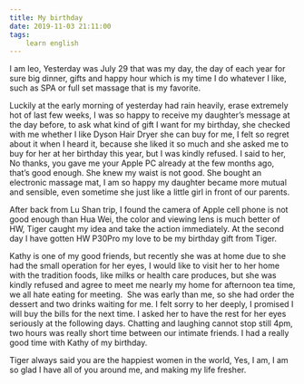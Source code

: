 ```yaml
---
title: My birthday
date: 2019-11-03 21:11:00
tags:
    learn english
---
```

I am leo, Yesterday was July 29 that was my
day, the day of each year for sure big dinner, gifts and happy hour which is my
time I do whatever I like, such as SPA or full set massage that is my favorite.

Luckily at the early morning of yesterday had
rain heavily, erase extremely hot of last few weeks, I was so happy to receive
my daughter’s message at the day before, to ask what kind of gift I want for my
birthday, she checked with me whether I like Dyson Hair Dryer she can buy for
me, I felt so regret about it when I heard it, because she liked it so much and
she asked me to buy for her at her birthday this year, but I was kindly refused.
I said to her, No thanks, you gave me your Apple PC already at the few months ago,
that’s good enough. She knew my waist is not good. She bought an electronic massage
mat, I am so happy my daughter became more mutual and sensible, even sometime
she just like a little girl in front of our parents.

After back from Lu Shan trip, I found the
camera of Apple cell phone is not good enough than Hua Wei, the color and
viewing lens is much better of HW, Tiger caught my idea and take the action immediately.
At the second day I have gotten HW P30Pro my love to be my birthday gift from
Tiger.

Kathy is one of my good friends, but recently she
was at home due to she had the small operation for her eyes, I would like to visit
her to her home with the tradition foods, like milks or health care produces,
but she was kindly refused and agree to meet me nearly my home for afternoon
tea time, we all hate eating for meeting. 
She was early than me, so she had order the dessert and two drinks
waiting for me. I felt sorry to her deeply, I promised I will buy the bills for
the next time. I asked her to have the rest for her eyes seriously at the
following days. Chatting and laughing cannot stop still 4pm, two hours was
really short time between our intimate friends. I had a really good time with
Kathy of my birthday. 

Tiger always said you are the happiest women in
the world, Yes, I am, I am so glad I have all of you around me, and making my
life fresher.